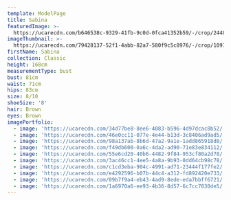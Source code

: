 ```yaml
---
template: ModelPage
title: Sabina
featuredImage: >-
  https://ucarecdn.com/b646538c-9329-41fb-9c0d-0fca41352b59/-/crop/2448x1469/0,0/-/preview/
imageThumbnail: >-
  https://ucarecdn.com/79428137-52f1-4abb-82a7-580f9c5c8976/-/crop/1097x1464/265,88/-/preview/
firstName: Sabina
collection: Classic
height: 168cm
measurementType: bust
bust: 81cm
waist: 71cm
hips: 83cm
size: 8/10
shoeSize: '8'
hair: Brown
eyes: Brown
imagePortfolio:
  - image: 'https://ucarecdn.com/34d77be8-8ee6-4083-b596-4d97dcac8b52/'
  - image: 'https://ucarecdn.com/46e0cc11-077e-4e44-b13d-3c8406ad9ad5/'
  - image: 'https://ucarecdn.com/98a137ab-8b6d-47a2-9a1e-1add865918d8/'
  - image: 'https://ucarecdn.com/f49db600-0a6c-4da2-ad90-71e83e834112/'
  - image: 'https://ucarecdn.com/55e6cd20-40b6-4482-9f84-953cf80a2d78/'
  - image: 'https://ucarecdn.com/3ac46cc1-4ee5-4a8a-9b93-0dd64cb98c78/'
  - image: 'https://ucarecdn.com/c1cd3eba-904c-4991-ad71-23444f177fe2/'
  - image: 'https://ucarecdn.com/e4292596-b07b-44c4-a312-fd892420e733/'
  - image: 'https://ucarecdn.com/09b7f9a4-eb43-4ad9-8ede-eda7bbff6721/'
  - image: 'https://ucarecdn.com/1a6970a6-ee93-4b36-8d57-6c7cc7830de5/'
---
```


